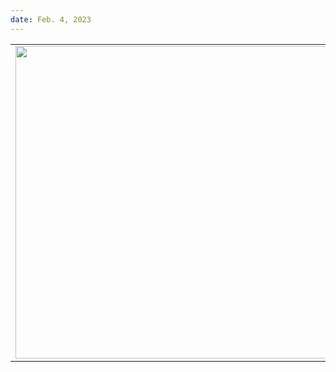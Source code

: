 ```yaml
---
date: Feb. 4, 2023
---
```


| | | |
|:-------------------------:|:-------------------------:|:-------------------------:|
| <img src="/entry_images/2-4-23/1.png" width="500"> | <img src="/entry_images/2-4-23/2.png" width="500"> | <img src="/entry_images/2-4-23/3.gif" width="500"> |
